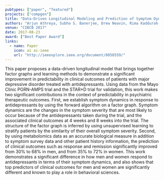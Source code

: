 ```yaml
---
pubtypes: ["paper", "featured"]
projects: ["compgen"]
title: "Data-Driven Longitudinal Modeling and Prediction of Symptom Dynamics in Major Depressive Disorder: Integrating Factor Graphs and Learning Methods"
authors: "Arjun Athreya, Subho S. Banerjee, Drew Neavin, Rima Kaddurah-Daouk, A. John Rush, Mark A. Frye, Liewei Wang, Richard M. Weinshilboum, William V. Bobo and Ravishankar K. Iyer"
venue: "CIBCB 2017"
date: 2017-08-23
award: ["Best Paper Award"]
links:
  - name: Paper
    icon: ai ai-ieee
    url: "http://ieeexplore.ieee.org/document/8058559/"
---
```


This paper proposes a data-driven longitudinal model that brings together factor graphs and learning
methods to demonstrate a significant improvement in predictability in clinical outcomes of patients
with major depressive disorder treated with antidepressants. Using data from the Mayo Clinic
PGRN-AMPS trial and the STAR*D trial for validation, this work makes two significant contributions
in the context of predictability in psychiatric therapeutic outcomes. First, we establish symptom
dynamics in response to antidepressants by using the forward algorithm on a factor graph. Symptom
dynamics are the changes in the symptom severity that are most likely to occur because of the
antidepressants taken during the trial, and the associated clinical outcomes at 4 weeks and 8 weeks
into the trial. The structure of the factor graph is inferred by using unsupervised learning to
stratify patients by the similarity of their overall symptom severity. Second, by using metabolomics
data as an accurate biological measure in addition to symptom survey data and other patient history
information, the prediction of clinical outcomes such as response and remission significantly
improved from 30% to 68% in men, and from 35% to 72% in women. This work demonstrates a significant
difference in how men and women respond to antidepressants in terms of their symptom dynamics, and
also shows that top predictors of clinical outcomes for men and women are significantly different
and known to play a role in behavioral sciences.
